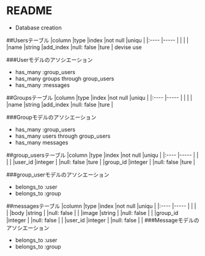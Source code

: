 # README

* Database creation

##Usersテーブル
|column               |type    |index         |not null         |uniqu    |
|:----                |-----   |              |                 |         |
|name                 |string  |add_index     |null: false      |ture     |
devise  use

###Userモデルのアソシエーション
+ has_many   :group_users
+ has_many   groups through group_users
+ has_many   :messages


##Groupsテーブル
|column               |type    |index         |not null         |uniqu    |
|:----                |-----   |              |                 |         |
|name                 |string  |add_index     |null: false      |ture     |


###Groupモデルのアソシエーション
+ has_many   :group_users
+ has_many   users through group_users
+ has_many   messages


##group_usersテーブル
|column               |type    |index         |not null         |uniqu    |
|:----                |-----   |              |                 |         |
|user_id              |integer |              |null: false      |ture     |
|group_id             |integer |              |null: false      |ture     |

###group_userモデルのアソシエーション
+ belongs_to :user
+ belongs_to :group


##messagesテーブル
|column               |type    |index         |not null         |uniqu    |
|:----                |-----   |              |                 |         |
|body                 |string  |              |null: false      |         |
|image                |string  |              |null: false      |         |
|group_id             |integer |              |null: false      |         |
|user_id              |integer |              |null: false      |         |
###Messageモデルのアソシエーション
+ belongs_to :user
+ belongs_to :group
